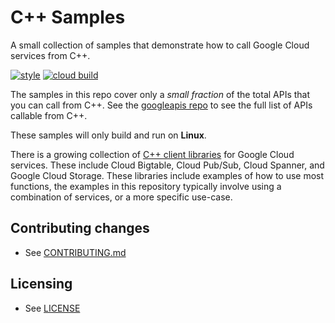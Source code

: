 # C++ Samples

A small collection of samples that demonstrate how to call Google Cloud services from C++.

[![style][style-badge]][style-link] [![cloud build][cloud-build-badge]][cloud-build-link]

The samples in this repo cover only a _small fraction_ of the total APIs that you can call from C++. See
the [googleapis repo](https://github.com/googleapis/googleapis) to see the full list of APIs callable from C++.

These samples will only build and run on **Linux**.

There is a growing collection of [C++ client libraries] for Google Cloud services. These include Cloud Bigtable, Cloud
Pub/Sub, Cloud Spanner, and Google Cloud Storage. These libraries include
examples of how to use most functions, the examples in this repository typically
involve using a combination of services, or a more specific use-case.

## Contributing changes

* See [CONTRIBUTING.md](CONTRIBUTING.md)

## Licensing

* See [LICENSE](LICENSE)

[C++ client libraries]: https://github.com/googleapis/google-cloud-cpp
[style-badge]: https://github.com/GoogleCloudPlatform/cpp-samples/actions/workflows/style.yaml/badge.svg
[style-link]: https://github.com/GoogleCloudPlatform/cpp-samples/actions/workflows/style.yaml
[cloud-build-badge]: https://img.shields.io/badge/cloud%20build-TODO-yellowgreen
[cloud-build-link]: https://github.com/GoogleCloudPlatform/cpp-samples/issues/119
